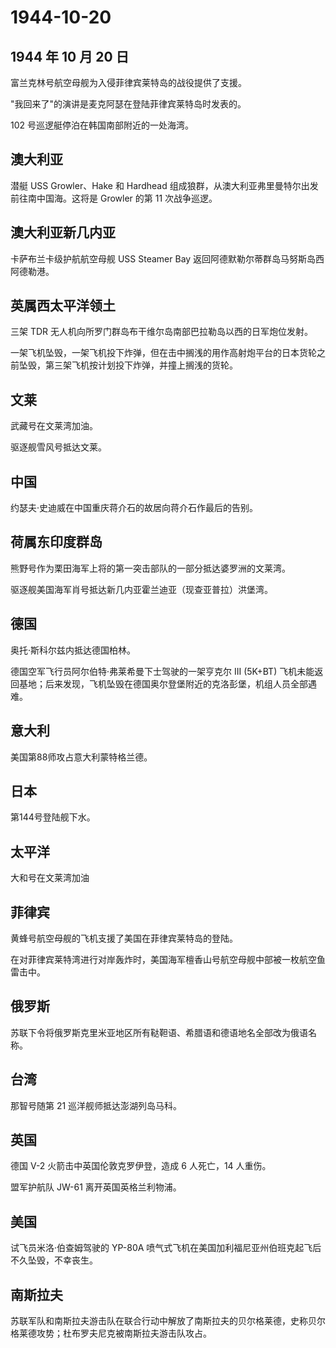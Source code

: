# 1944-10-20

## 1944 年 10 月 20 日

富兰克林号航空母舰为入侵菲律宾莱特岛的战役提供了支援。

"我回来了"的演讲是麦克阿瑟在登陆菲律宾莱特岛时发表的。

102 号巡逻艇停泊在韩国南部附近的一处海湾。

## 澳大利亚

潜艇 USS Growler、Hake 和 Hardhead
组成狼群，从澳大利亚弗里曼特尔出发前往南中国海。这将是 Growler 的第 11
次战争巡逻。

## 澳大利亚新几内亚

卡萨布兰卡级护航航空母舰 USS Steamer Bay
返回阿德默勒尔蒂群岛马努斯岛西阿德勒港。

## 英属西太平洋领土

三架 TDR 无人机向所罗门群岛布干维尔岛南部巴拉勒岛以西的日军炮位发射。

一架飞机坠毁，一架飞机投下炸弹，但在击中搁浅的用作高射炮平台的日本货轮之前坠毁，第三架飞机按计划投下炸弹，并撞上搁浅的货轮。

## 文莱

武藏号在文莱湾加油。

驱逐舰雪风号抵达文莱。

## 中国

约瑟夫·史迪威在中国重庆蒋介石的故居向蒋介石作最后的告别。

## 荷属东印度群岛

熊野号作为栗田海军上将的第一突击部队的一部分抵达婆罗洲的文莱湾。

驱逐舰美国海军肖号抵达新几内亚霍兰迪亚（现查亚普拉）洪堡湾。

## 德国

奥托·斯科尔兹内抵达德国柏林。

德国空军飞行员阿尔伯特·弗莱希曼下士驾驶的一架亨克尔 III (5K+BT)
飞机未能返回基地；后来发现，飞机坠毁在德国奥尔登堡附近的克洛彭堡，机组人员全部遇难。

## 意大利

美国第88师攻占意大利蒙特格兰德。

## 日本

第144号登陆舰下水。

## 太平洋

大和号在文莱湾加油

## 菲律宾

黄蜂号航空母舰的飞机支援了美国在菲律宾莱特岛的登陆。

在对菲律宾莱特湾进行对岸轰炸时，美国海军檀香山号航空母舰中部被一枚航空鱼雷击中。

## 俄罗斯

苏联下令将俄罗斯克里米亚地区所有鞑靼语、希腊语和德语地名全部改为俄语名称。

## 台湾

那智号随第 21 巡洋舰师抵达澎湖列岛马科。

## 英国

德国 V-2 火箭击中英国伦敦克罗伊登，造成 6 人死亡，14 人重伤。

盟军护航队 JW-61 离开英国英格兰利物浦。

## 美国

试飞员米洛·伯查姆驾驶的 YP-80A
喷气式飞机在美国加利福尼亚州伯班克起飞后不久坠毁，不幸丧生。

## 南斯拉夫

苏联军队和南斯拉夫游击队在联合行动中解放了南斯拉夫的贝尔格莱德，史称贝尔格莱德攻势；杜布罗夫尼克被南斯拉夫游击队攻占。

